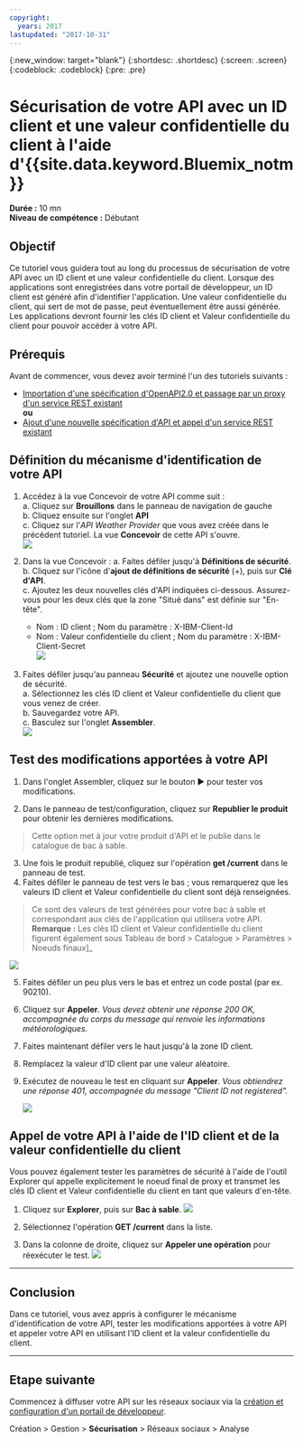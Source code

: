 ```yaml
---
copyright:
  years: 2017
lastupdated: "2017-10-31"
---
```


{:new_window: target="blank"}
{:shortdesc: .shortdesc}
{:screen: .screen}
{:codeblock: .codeblock}
{:pre: .pre}

# Sécurisation de votre API avec un ID client et une valeur confidentielle du client à l'aide d'{{site.data.keyword.Bluemix_notm}}

**Durée :** 10 mn  
**Niveau de compétence :** Débutant


## Objectif

Ce tutoriel vous guidera tout au long du processus de sécurisation de votre API avec un ID client et une valeur confidentielle du client. Lorsque des applications sont enregistrées dans votre portail de développeur, un ID client est généré afin d'identifier l'application. Une valeur confidentielle du client, qui sert de mot de passe, peut éventuellement être aussi générée. Les applications devront fournir les clés ID client et Valeur confidentielle du client pour pouvoir accéder à votre API.


## Prérequis

Avant de commencer, vous devez avoir terminé l'un des tutoriels suivants : 
- [Importation d'une spécification d'OpenAPI2.0 et passage par un proxy d'un service REST existant](tut_rest_landing.html)  
**ou**  
- [Ajout d'une nouvelle spécification d'API et appel d'un service REST existant](tut_rest_landing.html)


## Définition du mécanisme d'identification de votre API

1. Accédez à la vue Concevoir de votre API comme suit :  
   a. Cliquez sur **Brouillons** dans le panneau de navigation de gauche  
   b. Cliquez ensuite sur l'onglet **API**  
   c. Cliquez sur l'_API Weather Provider_ que vous avez créée dans le précédent tutoriel. La vue **Concevoir** de cette API s'ouvre.  
   ![](images/1_goto_drafts_api.png)  

2. Dans la vue Concevoir :
    a. Faites défiler jusqu'à **Définitions de sécurité**.  
    b. Cliquez sur l'icône d'**ajout de définitions de sécurité** (+), puis sur **Clé d'API**.  
    c. Ajoutez les deux nouvelles clés d'API indiquées ci-dessous. Assurez-vous pour les deux clés que la zone "Situé dans" est définie sur "En-tête".  
      - Nom : ID client ;  Nom du paramètre : X-IBM-Client-Id  
      - Nom : Valeur confidentielle du client ;  Nom du paramètre : X-IBM-Client-Secret    
        ![](images/2_security_definitions.png)  

3. Faites défiler jusqu'au panneau **Sécurité** et ajoutez une nouvelle option de sécurité.  
    a. Sélectionnez les clés ID client et Valeur confidentielle du client que vous venez de créer.  
    b. Sauvegardez votre API.  
    c. Basculez sur l'onglet **Assembler**.  
    ![](images/3_security_option.png)  


## Test des modifications apportées à votre API

1. Dans l'onglet Assembler, cliquez sur le bouton ► pour tester vos modifications.

2. Dans le panneau de test/configuration, cliquez sur **Republier le produit** pour obtenir les dernières modifications. 
> Cette option met à jour votre produit d'API et le publie dans le catalogue de bac à sable.

3. Une fois le produit republié, cliquez sur l'opération **get /current** dans le panneau de test.
4. Faites défiler le panneau de test vers le bas ; vous remarquerez que les valeurs ID client et Valeur confidentielle du client sont déjà renseignées. 
> Ce sont des valeurs de test générées pour votre bac à sable et correspondant aux clés de l'application qui utilisera votre API.
> **Remarque :** Les clés ID client et Valeur confidentielle du client figurent également sous Tableau de bord > Catalogue > Paramètres > Noeuds finaux]_   
  
  ![](images/test_api_keys_1.png)

5. Faites défiler un peu plus vers le bas et entrez un code postal (par ex. 90210). 
6. Cliquez sur **Appeler**. _Vous devez obtenir une réponse 200 OK, accompagnée du corps du message qui renvoie les informations météorologiques._
7. Faites maintenant défiler vers le haut jusqu'à la zone ID client. 
8. Remplacez la valeur d'ID client par une valeur aléatoire.
9. Exécutez de nouveau le test en cliquant sur **Appeler**. _Vous obtiendrez une réponse 401, accompagnée du message "Client ID not registered"._  

    ![](images/test_api_keys_3.png)  


## Appel de votre API à l'aide de l'ID client et de la valeur confidentielle du client

Vous pouvez également tester les paramètres de sécurité à l'aide de l'outil Explorer qui appelle explicitement le noeud final de proxy et transmet les clés ID client et Valeur confidentielle du client en tant que valeurs d'en-tête.

1. Cliquez sur **Explorer**, puis sur **Bac à sable**.
    ![](images/explore_1.png)

2. Sélectionnez l'opération **GET /current** dans la liste.

3. Dans la colonne de droite, cliquez sur **Appeler une opération** pour réexécuter le test.
    ![](images/explore_3.png)

---

## Conclusion
Dans ce tutoriel, vous avez appris à configurer le mécanisme d'identification de votre API, tester les modifications apportées à votre API et appeler votre API en utilisant l'ID client et la valeur confidentielle du client. 

---

## Etape suivante

Commencez à diffuser votre API sur les réseaux sociaux via la [création et configuration d'un portail de développeur](tut_config_dev_portal.html).

Création > Gestion > **Sécurisation** > Réseaux sociaux > Analyse

